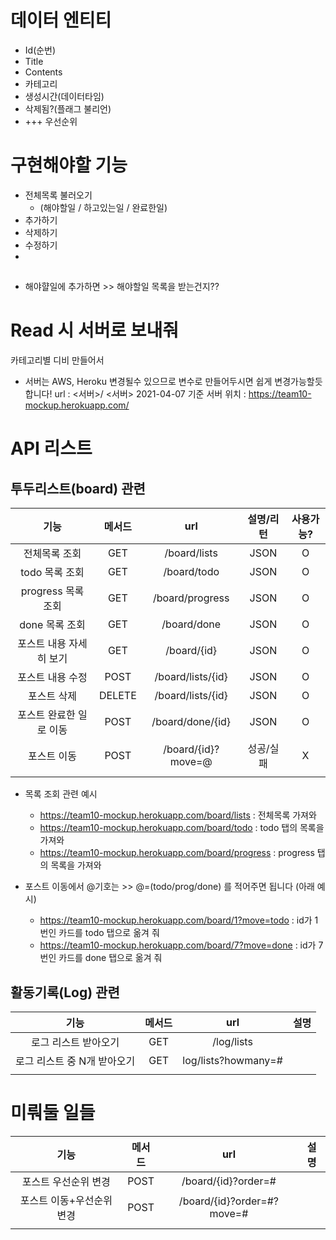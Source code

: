 # 데이터 엔티티
- Id(순번)
- Title
- Contents
- 카테고리
- 생성시간(데이터타임)
- 삭제됨?(플래그 불리언)
- +++ 우선순위

# 구현해야할 기능 
- 전체목록 불러오기 
  - (해야할일 / 하고있는일 / 완료한일)
- 추가하기
- 삭제하기
- 수정하기
- 
## 
- 해야햘일에 추가하면 >> 해야할일 목록을 받는건지??


# Read 시 서버로 보내줘
카테고리별 디비 만들어서


- 서버는 AWS, Heroku 변경될수 있으므로 변수로 만들어두시면 쉽게 변경가능할듯 합니다!
url : <서버>/
<서버> 
2021-04-07 기준 서버 위치
: https://team10-mockup.herokuapp.com/

# API 리스트
## 투두리스트(board) 관련
| 기능 | 메서드 | url | 설명/리턴|사용가능? |
|:---:|:---:|:---:|:---:|:---:|
| 전체목록 조회|GET|/board/lists|JSON|O|
| todo 목록 조회|GET|/board/todo|JSON|O|
| progress 목록 조회|GET|/board/progress|JSON|O|
| done 목록 조회|GET|/board/done|JSON|O|
| 포스트 내용 자세히 보기|GET|/board/{id}|JSON|O|
| 포스트 내용 수정|POST|/board/lists/{id}| JSON  |O|
| 포스트 삭제|DELETE|/board/lists/{id}|JSON |O|
| 포스트 완료한 일로 이동|POST|/board/done/{id}| JSON |O|
| 포스트 이동|POST|/board/{id}?move=@| 성공/실패 |X|
||||
- 목록 조회 관련 예시
  - https://team10-mockup.herokuapp.com/board/lists
    : 전체목록 가져와
  - https://team10-mockup.herokuapp.com/board/todo
    : todo 탭의 목록을 가져와
  - https://team10-mockup.herokuapp.com/board/progress
    : progress 탭의 목록을 가져와

- 포스트 이동에서 @기호는 >>  @=(todo/prog/done) 를 적어주면 됩니다 (아래 예시)
  - https://team10-mockup.herokuapp.com/board/1?move=todo
    : id가 1번인 카드를 todo 탭으로 옮겨 줘
  - https://team10-mockup.herokuapp.com/board/7?move=done
    : id가 7번인 카드를 done 탭으로 옮겨 줘


## 활동기록(Log) 관련
| 기능 | 메서드 | url | 설명|
|:---:|:---:|:---:|:---:|
|로그 리스트 받아오기|GET|/log/lists||
|로그 리스트 중 N개 받아오기|GET|log/lists?howmany=#||
||||

# 미뤄둘 일들
| 기능 | 메서드 | url | 설명|
|:---:|:---:|:---:|:---:|
| 포스트 우선순위 변경|POST|/board/{id}?order=#||
| 포스트 이동+우선순위 변경|POST|/board/{id}?order=#?move=#||
||||
